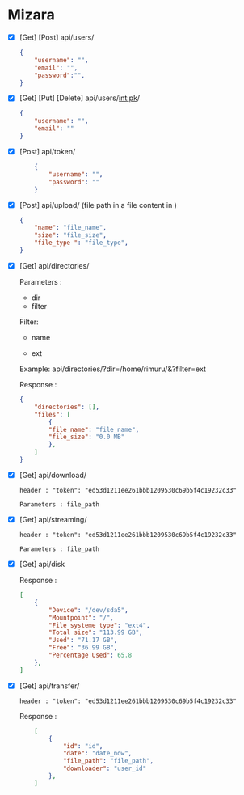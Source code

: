 # Mizara
- [x] [Get] [Post] api/users/

  ```json
  {
      "username": "",
      "email": "",
      "password":"",
  }
  ```

- [x] [Get] [Put] [Delete] api/users/<int:pk>/

    ```json
    {
        "username": "",
        "email": ""
    }
    ```

- [x] [Post] api/token/

    ```json
        {
            "username": "",
            "password": ""
        }
    ```

- [x] [Post] api/upload/ (file path in a file content in )

    ```json
    {
        "name": "file_name",
        "size": "file_size",
        "file_type ": "file_type",
    }
    ```

    

- [x]   [Get] api/directories/

    Parameters : 

    -   dir 
    -   filter

    Filter:

    -   name
        
    -   ext

    Example:
        api/directories/?dir=/home/rimuru/&?filter=ext
    
    Response :
    ```json
    {
        "directories": [],
        "files": [   
            {
            "file_name": "file_name",
            "file_size": "0.0 MB"
            },
        ]
    }
    ```

- [x] [Get] api/download/

    `header : "token": "ed53d1211ee261bbb1209530c69b5f4c19232c33" `

    `Parameters : file_path`

- [x] [Get] api/streaming/

    `header : "token": "ed53d1211ee261bbb1209530c69b5f4c19232c33" `

    `Parameters : file_path`

- [x] [Get] api/disk

    Response :
    ```json
    [   
        {
            "Device": "/dev/sda5",
            "Mountpoint": "/",
            "File systeme type": "ext4",
            "Total size": "113.99 GB",
            "Used": "71.17 GB",
            "Free": "36.99 GB",
            "Percentage Used": 65.8
        },
    ]
    ```

- [x] [Get] api/transfer/

    `header : "token": "ed53d1211ee261bbb1209530c69b5f4c19232c33" `

    Response :

    ```json
        [
            {
                "id": "id",
                "date": "date_now",
                "file_path": "file_path",
                "downloader": "user_id"
            },
        ]
    ```